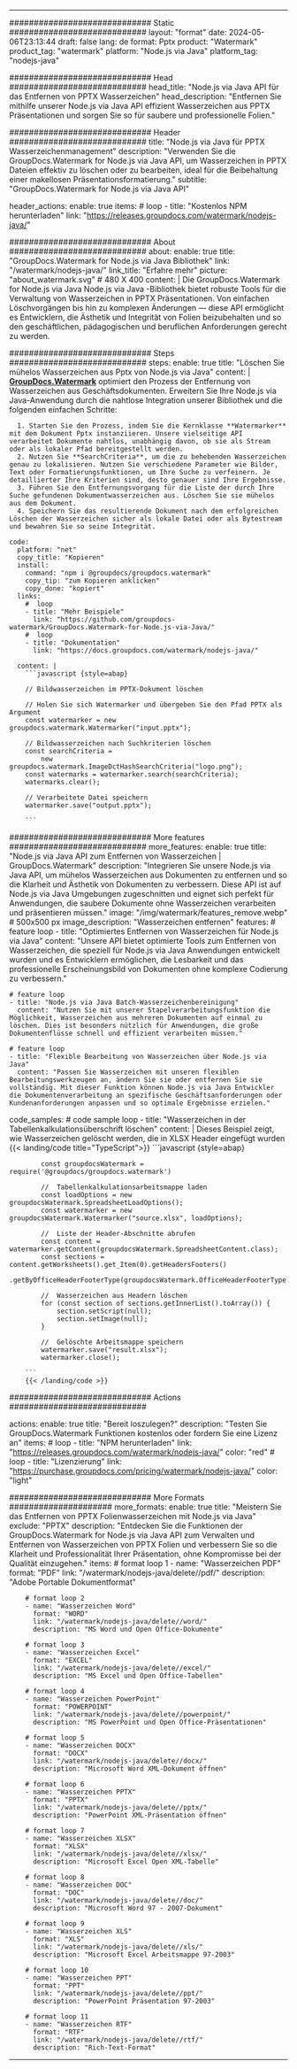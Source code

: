 
---
############################# Static ############################
layout: "format"
date:  2024-05-06T23:13:44
draft: false
lang: de
format: Pptx
product: "Watermark"
product_tag: "watermark"
platform: "Node.js via Java"
platform_tag: "nodejs-java"

############################# Head ############################
head_title: "Node.js via Java API für das Entfernen von PPTX Wasserzeichen"
head_description: "Entfernen Sie mithilfe unserer Node.js via Java API effizient Wasserzeichen aus PPTX Präsentationen und sorgen Sie so für saubere und professionelle Folien."

############################# Header ############################
title: "Node.js via Java für PPTX Wasserzeichenmanagement" 
description: "Verwenden Sie die GroupDocs.Watermark for Node.js via Java API, um Wasserzeichen in PPTX Dateien effektiv zu löschen oder zu bearbeiten, ideal für die Beibehaltung einer makellosen Präsentationsformatierung."
subtitle: "GroupDocs.Watermark for Node.js via Java API" 

header_actions:
  enable: true
  items:
    #  loop
    - title: "Kostenlos NPM herunterladen"
      link: "https://releases.groupdocs.com/watermark/nodejs-java/"
      
############################# About ############################
about:
    enable: true
    title: "GroupDocs.Watermark for Node.js via Java Bibliothek"
    link: "/watermark/nodejs-java/"
    link_title: "Erfahre mehr"
    picture: "about_watermark.svg" # 480 X 400
    content: |
       Die GroupDocs.Watermark for Node.js via Java Node.js via Java -Bibliothek bietet robuste Tools für die Verwaltung von Wasserzeichen in PPTX Präsentationen. Von einfachen Löschvorgängen bis hin zu komplexen Änderungen — diese API ermöglicht es Entwicklern, die Ästhetik und Integrität von Folien beizubehalten und so den geschäftlichen, pädagogischen und beruflichen Anforderungen gerecht zu werden.

############################# Steps ############################
steps:
    enable: true
    title: "Löschen Sie mühelos Wasserzeichen aus Pptx von Node.js via Java"
    content: |
      **[GroupDocs.Watermark](https://products.groupdocs.com/watermark/nodejs-java/)** optimiert den Prozess der Entfernung von Wasserzeichen aus Geschäftsdokumenten. Erweitern Sie Ihre Node.js via Java-Anwendung durch die nahtlose Integration unserer Bibliothek und die folgenden einfachen Schritte:
      
      1. Starten Sie den Prozess, indem Sie die Kernklasse **Watermarker** mit dem Dokument Pptx instanziieren. Unsere vielseitige API verarbeitet Dokumente nahtlos, unabhängig davon, ob sie als Stream oder als lokaler Pfad bereitgestellt werden.
      2. Nutzen Sie **SearchCriteria**, um die zu behebenden Wasserzeichen genau zu lokalisieren. Nutzen Sie verschiedene Parameter wie Bilder, Text oder Formatierungsfunktionen, um Ihre Suche zu verfeinern. Je detaillierter Ihre Kriterien sind, desto genauer sind Ihre Ergebnisse.
      3. Führen Sie den Entfernungsvorgang für die Liste der durch Ihre Suche gefundenen Dokumentwasserzeichen aus. Löschen Sie sie mühelos aus dem Dokument.
      4. Speichern Sie das resultierende Dokument nach dem erfolgreichen Löschen der Wasserzeichen sicher als lokale Datei oder als Bytestream und bewahren Sie so seine Integrität.
   
    code:
      platform: "net"
      copy_title: "Kopieren"
      install:
        command: "npm i @groupdocs/groupdocs.watermark"
        copy_tip: "zum Kopieren anklicken"
        copy_done: "kopiert"
      links:
        #  loop
        - title: "Mehr Beispiele"
          link: "https://github.com/groupdocs-watermark/GroupDocs.Watermark-for-Node.js-via-Java/"
        #  loop
        - title: "Dokumentation"
          link: "https://docs.groupdocs.com/watermark/nodejs-java/"
          
      content: |
        ```javascript {style=abap}

        // Bildwasserzeichen im PPTX-Dokument löschen

        // Holen Sie sich Watermarker und übergeben Sie den Pfad PPTX als Argument
        const watermarker = new groupdocs.watermark.Watermarker("input.pptx");
        
        // Bildwasserzeichen nach Suchkriterien löschen
        const searchCriteria = 
            new groupdocs.watermark.ImageDctHashSearchCriteria("logo.png");
        const watermarks = watermarker.search(searchCriteria);
        watermarks.clear();

        // Verarbeitete Datei speichern
        watermarker.save("output.pptx");
        
        ```            

############################# More features ############################
more_features:
  enable: true
  title: "Node.js via Java API zum Entfernen von Wasserzeichen | GroupDocs.Watermark"
  description: "Integrieren Sie unsere Node.js via Java API, um mühelos Wasserzeichen aus Dokumenten zu entfernen und so die Klarheit und Ästhetik von Dokumenten zu verbessern. Diese API ist auf Node.js via Java Umgebungen zugeschnitten und eignet sich perfekt für Anwendungen, die saubere Dokumente ohne Wasserzeichen verarbeiten und präsentieren müssen."
  image: "/img/watermark/features_remove.webp" # 500x500 px
  image_description: "Wasserzeichen entfernen"
  features:
    # feature loop
    - title: "Optimiertes Entfernen von Wasserzeichen für Node.js via Java"
      content: "Unsere API bietet optimierte Tools zum Entfernen von Wasserzeichen, die speziell für Node.js via Java Anwendungen entwickelt wurden und es Entwicklern ermöglichen, die Lesbarkeit und das professionelle Erscheinungsbild von Dokumenten ohne komplexe Codierung zu verbessern."

    # feature loop
    - title: "Node.js via Java Batch-Wasserzeichenbereinigung"
      content: "Nutzen Sie mit unserer Stapelverarbeitungsfunktion die Möglichkeit, Wasserzeichen aus mehreren Dokumenten auf einmal zu löschen. Dies ist besonders nützlich für Anwendungen, die große Dokumentenflüsse schnell und effizient verarbeiten müssen."

    # feature loop
    - title: "Flexible Bearbeitung von Wasserzeichen über Node.js via Java"
      content: "Passen Sie Wasserzeichen mit unseren flexiblen Bearbeitungswerkzeugen an, ändern Sie sie oder entfernen Sie sie vollständig. Mit dieser Funktion können Node.js via Java Entwickler die Dokumentenverarbeitung an spezifische Geschäftsanforderungen oder Kundenanforderungen anpassen und so optimale Ergebnisse erzielen."
      
  code_samples:
    # code sample loop
    - title: "Wasserzeichen in der Tabellenkalkulationsüberschrift löschen"
      content: |
        Dieses Beispiel zeigt, wie Wasserzeichen gelöscht werden, die in XLSX Header eingefügt wurden
        {{< landing/code title="TypeScript">}}
        ```javascript {style=abap}
        
            const groupdocsWatermark = require('@groupdocs/groupdocs.watermark')

            //  Tabellenkalkulationsarbeitsmappe laden
            const loadOptions = new groupdocsWatermark.SpreadsheetLoadOptions();
            const watermarker = new groupdocsWatermark.Watermarker("source.xlsx", loadOptions);

            //  Liste der Header-Abschnitte abrufen
            const content = watermarker.getContent(groupdocsWatermark.SpreadsheetContent.class);
            const sections = content.getWorksheets().get_Item(0).getHeadersFooters()
                .getByOfficeHeaderFooterType(groupdocsWatermark.OfficeHeaderFooterType.HeaderPrimary).getSections();
  
            //  Wasserzeichen aus Headern löschen
            for (const section of sections.getInnerList().toArray()) {
                section.setScript(null);
                section.setImage(null);
            }

            //  Gelöschte Arbeitsmappe speichern
            watermarker.save("result.xlsx");
            watermarker.close();

        ```
        {{< /landing/code >}}


############################# Actions ############################

actions:
  enable: true
  title: "Bereit loszulegen?"
  description: "Testen Sie GroupDocs.Watermark Funktionen kostenlos oder fordern Sie eine Lizenz an"
  items:
    #  loop
    - title: "NPM herunterladen"
      link: "https://releases.groupdocs.com/watermark/nodejs-java/"
      color: "red"
        #  loop
    - title: "Lizenzierung"
      link: "https://purchase.groupdocs.com/pricing/watermark/nodejs-java/"
      color: "light"


############################# More Formats #####################
more_formats:
    enable: true
    title: "Meistern Sie das Entfernen von PPTX Folienwasserzeichen mit Node.js via Java"
    exclude: "PPTX"
    description: "Entdecken Sie die Funktionen der GroupDocs.Watermark for Node.js via Java API zum Verwalten und Entfernen von Wasserzeichen von PPTX Folien und verbessern Sie so die Klarheit und Professionalität Ihrer Präsentation, ohne Kompromisse bei der Qualität einzugehen."
    items: 
        # format loop 1
        - name: "Wasserzeichen PDF"
          format: "PDF"
          link: "/watermark/nodejs-java/delete//pdf/"
          description: "Adobe Portable Dokumentformat"

        # format loop 2
        - name: "Wasserzeichen Word"
          format: "WORD"
          link: "/watermark/nodejs-java/delete//word/"
          description: "MS Word und Open Office-Dokumente"
          
        # format loop 3
        - name: "Wasserzeichen Excel"
          format: "EXCEL"
          link: "/watermark/nodejs-java/delete//excel/"
          description: "MS Excel und Open Office-Tabellen"

        # format loop 4
        - name: "Wasserzeichen PowerPoint"
          format: "POWERPOINT"
          link: "/watermark/nodejs-java/delete//powerpoint/"
          description: "MS PowerPoint und Open Office-Präsentationen"

        # format loop 5
        - name: "Wasserzeichen DOCX"
          format: "DOCX"
          link: "/watermark/nodejs-java/delete//docx/"
          description: "Microsoft Word XML-Dokument öffnen"
          
        # format loop 6
        - name: "Wasserzeichen PPTX"
          format: "PPTX"
          link: "/watermark/nodejs-java/delete//pptx/"
          description: "PowerPoint XML-Präsentation öffnen"
          
        # format loop 7
        - name: "Wasserzeichen XLSX"
          format: "XLSX"
          link: "/watermark/nodejs-java/delete//xlsx/"
          description: "Microsoft Excel Open XML-Tabelle"

        # format loop 8
        - name: "Wasserzeichen DOC"
          format: "DOC"
          link: "/watermark/nodejs-java/delete//doc/"
          description: "Microsoft Word 97 - 2007-Dokument"

        # format loop 9
        - name: "Wasserzeichen XLS"
          format: "XLS"
          link: "/watermark/nodejs-java/delete//xls/"
          description: "Microsoft Excel Arbeitsmappe 97-2003"

        # format loop 10
        - name: "Wasserzeichen PPT"
          format: "PPT"
          link: "/watermark/nodejs-java/delete//ppt/"
          description: "PowerPoint Präsentation 97-2003"

        # format loop 11
        - name: "Wasserzeichen RTF"
          format: "RTF"
          link: "/watermark/nodejs-java/delete//rtf/"
          description: "Rich-Text-Format"

---